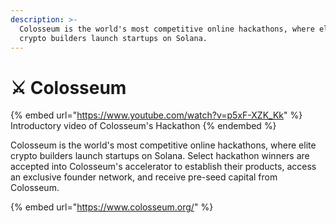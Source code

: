 ```yaml
---
description: >-
  Colosseum is the world's most competitive online hackathons, where elite
  crypto builders launch startups on Solana.
---
```


# ⚔️ Colosseum

{% embed url="https://www.youtube.com/watch?v=p5xF-XZK_Kk" %}
Introductory video of Colosseum's Hackathon
{% endembed %}

Colosseum is the world's most competitive online hackathons, where elite crypto builders launch startups on Solana. Select hackathon winners are accepted into Colosseum's accelerator to establish their products, access an exclusive founder network, and receive pre-seed capital from Colosseum.

{% embed url="https://www.colosseum.org/" %}
